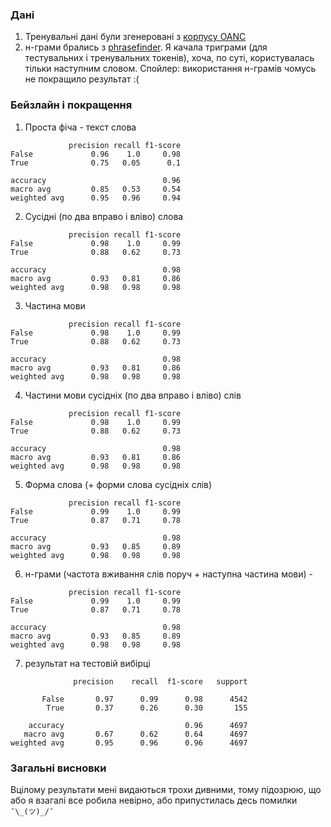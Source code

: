 ### Дані

1. Тренувальні дані були згенеровані з [корпусу OANC](http://www.anc.org/data/oanc/download/)
2. н-грами брались з [phrasefinder](https://phrasefinder.io). Я качала триграми (для тестувальних і тренувальних токенів), хоча, по суті, користувалась тільки наступним словом. Спойлер: використання н-грамів чомусь не покращило результат :(

### Бейзлайн і покращення

1. Проста фіча - текст слова

```
             precision recall f1-score
False             0.96    1.0     0.98
True              0.75   0.05      0.1

accuracy                          0.96
macro avg         0.85   0.53     0.54
weighted avg      0.95   0.96     0.94
```

2. Сусідні (по два вправо і вліво) слова

```
             precision recall f1-score
False             0.98    1.0     0.99
True              0.88   0.62     0.73

accuracy                          0.98
macro avg         0.93   0.81     0.86
weighted avg      0.98   0.98     0.98
```

3. Частина мови

```
             precision recall f1-score
False             0.98    1.0     0.99
True              0.88   0.62     0.73

accuracy                          0.98
macro avg         0.93   0.81     0.86
weighted avg      0.98   0.98     0.98
```

4. Частини мови сусідніх (по два вправо і вліво) слів

```
             precision recall f1-score
False             0.98    1.0     0.99
True              0.88   0.62     0.73

accuracy                          0.98
macro avg         0.93   0.81     0.86
weighted avg      0.98   0.98     0.98
```

5. Форма слова (+ форми слова сусідніх слів)

```
             precision recall f1-score
False             0.99    1.0     0.99
True              0.87   0.71     0.78

accuracy                          0.98
macro avg         0.93   0.85     0.89
weighted avg      0.98   0.98     0.98
```

6. н-грами (частота вживання слів поруч + наступна частина мови) -

```
             precision recall f1-score
False             0.99    1.0     0.99
True              0.87   0.71     0.78

accuracy                          0.98
macro avg         0.93   0.85     0.89
weighted avg      0.98   0.98     0.98

```

7. результат на тестовій вибірці

```
              precision    recall  f1-score   support

       False       0.97      0.99      0.98      4542
        True       0.37      0.26      0.30       155

    accuracy                           0.96      4697
   macro avg       0.67      0.62      0.64      4697
weighted avg       0.95      0.96      0.96      4697
```

### Загальні висновки

Вцілому результати мені видаються трохи дивними, тому підозрюю, що або я взагалі все робила невірно, або припустилась десь помилки `¯\_(ツ)_/¯`
